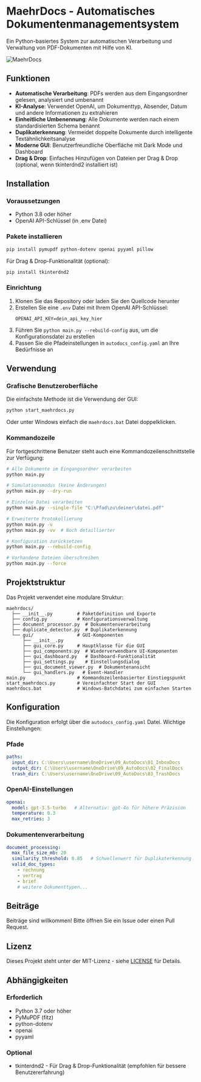# MaehrDocs - Automatisches Dokumentenmanagementsystem

Ein Python-basiertes System zur automatischen Verarbeitung und Verwaltung von PDF-Dokumenten mit Hilfe von KI.

![MaehrDocs](https://via.placeholder.com/800x400?text=MaehrDocs)

## Funktionen

- **Automatische Verarbeitung**: PDFs werden aus dem Eingangsordner gelesen, analysiert und umbenannt
- **KI-Analyse**: Verwendet OpenAI, um Dokumenttyp, Absender, Datum und andere Informationen zu extrahieren
- **Einheitliche Umbenennung**: Alle Dokumente werden nach einem standardisierten Schema benannt
- **Duplikaterkennung**: Vermeidet doppelte Dokumente durch intelligente Textähnlichkeitsanalyse
- **Moderne GUI**: Benutzerfreundliche Oberfläche mit Dark Mode und Dashboard
- **Drag & Drop**: Einfaches Hinzufügen von Dateien per Drag & Drop (optional, wenn tkinterdnd2 installiert ist)

## Installation

### Voraussetzungen

- Python 3.8 oder höher
- OpenAI API-Schlüssel (in .env Datei)

### Pakete installieren

```bash
pip install pymupdf python-dotenv openai pyyaml pillow
```

Für Drag & Drop-Funktionalität (optional):

```bash
pip install tkinterdnd2
```

### Einrichtung

1. Klonen Sie das Repository oder laden Sie den Quellcode herunter
2. Erstellen Sie eine `.env` Datei mit Ihrem OpenAI API-Schlüssel:
   ```
   OPENAI_API_KEY=dein_api_key_hier
   ```
3. Führen Sie `python main.py --rebuild-config` aus, um die Konfigurationsdatei zu erstellen
4. Passen Sie die Pfadeinstellungen in `autodocs_config.yaml` an Ihre Bedürfnisse an

## Verwendung

### Grafische Benutzeroberfläche

Die einfachste Methode ist die Verwendung der GUI:

```bash
python start_maehrdocs.py
```

Oder unter Windows einfach die `maehrdocs.bat` Datei doppelklicken.

### Kommandozeile

Für fortgeschrittene Benutzer steht auch eine Kommandozeilenschnittstelle zur Verfügung:

```bash
# Alle Dokumente im Eingangsordner verarbeiten
python main.py

# Simulationsmodus (keine Änderungen)
python main.py --dry-run

# Einzelne Datei verarbeiten
python main.py --single-file "C:\Pfad\zu\deiner\datei.pdf"

# Erweiterte Protokollierung
python main.py -v
python main.py -vv  # Noch detaillierter

# Konfiguration zurücksetzen
python main.py --rebuild-config

# Vorhandene Dateien überschreiben
python main.py --force
```

## Projektstruktur

Das Projekt verwendet eine modulare Struktur:

```
maehrdocs/
  ├── __init__.py         # Paketdefinition und Exporte
  ├── config.py           # Konfigurationsverwaltung
  ├── document_processor.py  # Dokumentenverarbeitung
  ├── duplicate_detector.py  # Duplikaterkennung
  └── gui/                # GUI-Komponenten
      ├── __init__.py
      ├── gui_core.py     # Hauptklasse für die GUI
      ├── gui_components.py  # Wiederverwendbare UI-Komponenten
      ├── gui_dashboard.py   # Dashboard-Funktionalität
      ├── gui_settings.py    # Einstellungsdialog
      ├── gui_document_viewer.py  # Dokumentenansicht
      └── gui_handlers.py   # Event-Handler
main.py                   # Kommandozeilenbasierter Einstiegspunkt
start_maehrdocs.py        # Vereinfachter Start der GUI
maehrdocs.bat             # Windows-Batchdatei zum einfachen Starten
```

## Konfiguration

Die Konfiguration erfolgt über die `autodocs_config.yaml` Datei. Wichtige Einstellungen:

### Pfade

```yaml
paths:
  input_dir: C:\Users\username\OneDrive\09_AutoDocs\01_InboxDocs
  output_dir: C:\Users\username\OneDrive\09_AutoDocs\02_FinalDocs
  trash_dir: C:\Users\username\OneDrive\09_AutoDocs\03_TrashDocs
```

### OpenAI-Einstellungen

```yaml
openai:
  model: gpt-3.5-turbo   # Alternativ: gpt-4o für höhere Präzision
  temperature: 0.3
  max_retries: 3
```

### Dokumentenverarbeitung

```yaml
document_processing:
  max_file_size_mb: 20
  similarity_threshold: 0.85   # Schwellenwert für Duplikaterkennung
  valid_doc_types:
    - rechnung
    - vertrag
    - brief
    # weitere Dokumenttypen...
```

## Beiträge

Beiträge sind willkommen! Bitte öffnen Sie ein Issue oder einen Pull Request.

## Lizenz

Dieses Projekt steht unter der MIT-Lizenz - siehe [LICENSE](LICENSE) für Details.

## Abhängigkeiten

### Erforderlich
- Python 3.7 oder höher
- PyMuPDF (fitz)
- python-dotenv
- openai
- pyyaml

### Optional
- tkinterdnd2 - Für Drag & Drop-Funktionalität (empfohlen für bessere Benutzererfahrung)
